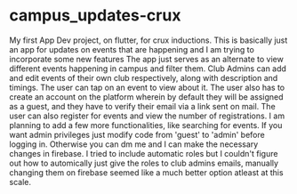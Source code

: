 # campus_updates-crux
My first App Dev project, on flutter, for crux inductions. This is basically just an app for updates on events that are happening and I am trying to incorporate some new features
The app just serves as an alternate to view different events happening in campus and filter them. Club Admins can add and edit events of their own club respectively, along with description and timings. The user can tap on an event to view about it. The user also has to create an account on the platform wherein by default they will be assigned as a guest, and they have to verify their email via a link sent on mail. The user can also register for events and view the number of registrations.
I am planning to add a few more functionalities, like searching for events.
If you want admin privileges just modify code from 'guest' to 'admin' before logging in. Otherwise you can dm me and I can make the necessary changes in firebase. I tried to include automatic roles but I couldn't figure out how to automically just give the roles to club admins emails, manually changing them on firebase seemed like a much better option atleast at this scale.
